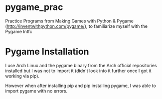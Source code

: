 # pygame_prac
Practice Programs from Making Games with Python &amp; Pygame (http://inventwithpython.com/pygame/), to familiarize myself with the Pygame Intfc


# Pygame Installation
I use Arch Linux and the pygame binary from the Arch official repositories installed but I was not to import it (didn't look into it further once I got it working via pip).

However when after installing pip and pip installing pygame, I was able to import pygame with no errors.
